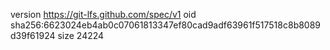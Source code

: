 version https://git-lfs.github.com/spec/v1
oid sha256:6623024eb4ab0c07061813347ef80cad9adf63961f517518c8b8089d39f61924
size 24224
